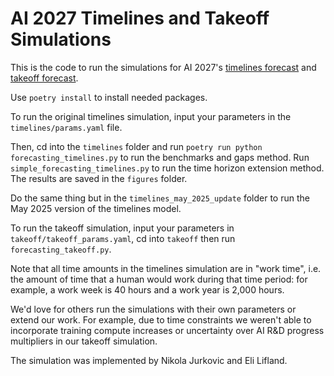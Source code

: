 # AI 2027 Timelines and Takeoff Simulations

This is the code to run the simulations for AI 2027's [timelines forecast](https://ai-2027.com/research/timelines-forecast) and [takeoff forecast](https://ai-2027.com/research/takeoff-forecast).

Use `poetry install` to install needed packages.

To run the original timelines simulation, input your parameters in the `timelines/params.yaml` file. 

Then, cd into the `timelines` folder and run `poetry run python forecasting_timelines.py` to run the benchmarks and gaps method. Run `simple_forecasting_timelines.py` to run the time horizon extension method. The results are saved in the `figures` folder.

Do the same thing but in the `timelines_may_2025_update` folder to run the May 2025 version of the timelines model.

To run the takeoff simulation, input your parameters in `takeoff/takeoff_params.yaml`, cd into `takeoff` then run `forecasting_takeoff.py`.

Note that all time amounts in the timelines simulation are in "work time", i.e. the amount of time that a human would work during that time period: for example, a work week is 40 hours and a work year is 2,000 hours.

We'd love for others run the simulations with their own parameters or extend our work. For example, due to time constraints we weren't able to incorporate training compute increases or uncertainty over AI R&D progress multipliers in our takeoff simulation.

The simulation was implemented by Nikola Jurkovic and Eli Lifland.